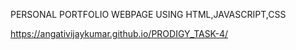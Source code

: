 PERSONAL PORTFOLIO WEBPAGE USING HTML,JAVASCRIPT,CSS

https://angativijaykumar.github.io/PRODIGY_TASK-4/
